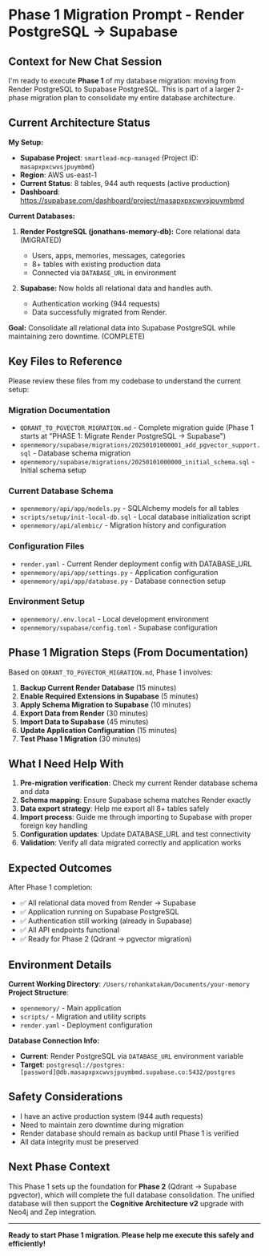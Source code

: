 # Phase 1 Migration Prompt - Render PostgreSQL → Supabase

## Context for New Chat Session

I'm ready to execute **Phase 1** of my database migration: moving from Render PostgreSQL to Supabase PostgreSQL. This is part of a larger 2-phase migration plan to consolidate my entire database architecture.

## Current Architecture Status

**My Setup:**
- **Supabase Project**: `smartlead-mcp-managed` (Project ID: `masapxpxcwvsjpuymbmd`)
- **Region**: AWS us-east-1
- **Current Status**: 8 tables, 944 auth requests (active production)
- **Dashboard**: https://supabase.com/dashboard/project/masapxpxcwvsjpuymbmd

**Current Databases:**
1. **Render PostgreSQL (jonathans-memory-db):** Core relational data (MIGRATED)
   - Users, apps, memories, messages, categories
   - 8+ tables with existing production data
   - Connected via `DATABASE_URL` in environment

2. **Supabase:** Now holds all relational data and handles auth.
   - Authentication working (944 requests)
   - Data successfully migrated from Render.

**Goal:** Consolidate all relational data into Supabase PostgreSQL while maintaining zero downtime. (COMPLETE)

## Key Files to Reference

Please review these files from my codebase to understand the current setup:

### **Migration Documentation**
- `QDRANT_TO_PGVECTOR_MIGRATION.md` - Complete migration guide (Phase 1 starts at "PHASE 1: Migrate Render PostgreSQL → Supabase")
- `openmemory/supabase/migrations/20250101000001_add_pgvector_support.sql` - Database schema migration
- `openmemory/supabase/migrations/20250101000000_initial_schema.sql` - Initial schema setup

### **Current Database Schema**
- `openmemory/api/app/models.py` - SQLAlchemy models for all tables
- `scripts/setup/init-local-db.sql` - Local database initialization script
- `openmemory/api/alembic/` - Migration history and configuration

### **Configuration Files**
- `render.yaml` - Current Render deployment config with DATABASE_URL
- `openmemory/api/app/settings.py` - Application configuration
- `openmemory/api/app/database.py` - Database connection setup

### **Environment Setup**
- `openmemory/.env.local` - Local development environment
- `openmemory/supabase/config.toml` - Supabase configuration

## Phase 1 Migration Steps (From Documentation)

Based on `QDRANT_TO_PGVECTOR_MIGRATION.md`, Phase 1 involves:

1. **Backup Current Render Database** (15 minutes)
2. **Enable Required Extensions in Supabase** (5 minutes) 
3. **Apply Schema Migration to Supabase** (10 minutes)
4. **Export Data from Render** (30 minutes)
5. **Import Data to Supabase** (45 minutes)
6. **Update Application Configuration** (15 minutes)
7. **Test Phase 1 Migration** (30 minutes)

## What I Need Help With

1. **Pre-migration verification**: Check my current Render database schema and data
2. **Schema mapping**: Ensure Supabase schema matches Render exactly
3. **Data export strategy**: Help me export all 8+ tables safely
4. **Import process**: Guide me through importing to Supabase with proper foreign key handling
5. **Configuration updates**: Update DATABASE_URL and test connectivity
6. **Validation**: Verify all data migrated correctly and application works

## Expected Outcomes

After Phase 1 completion:
- ✅ All relational data moved from Render → Supabase
- ✅ Application running on Supabase PostgreSQL
- ✅ Authentication still working (already in Supabase)
- ✅ All API endpoints functional
- ✅ Ready for Phase 2 (Qdrant → pgvector migration)

## Environment Details

**Current Working Directory**: `/Users/rohankatakam/Documents/your-memory`
**Project Structure**: 
- `openmemory/` - Main application
- `scripts/` - Migration and utility scripts
- `render.yaml` - Deployment configuration

**Database Connection Info:**
- **Current**: Render PostgreSQL via `DATABASE_URL` environment variable
- **Target**: `postgresql://postgres:[password]@db.masapxpxcwvsjpuymbmd.supabase.co:5432/postgres`

## Safety Considerations

- I have an active production system (944 auth requests)
- Need to maintain zero downtime during migration
- Render database should remain as backup until Phase 1 is verified
- All data integrity must be preserved

## Next Phase Context

This Phase 1 sets up the foundation for **Phase 2** (Qdrant → Supabase pgvector), which will complete the full database consolidation. The unified database will then support the **Cognitive Architecture v2** upgrade with Neo4j and Zep integration.

---

**Ready to start Phase 1 migration. Please help me execute this safely and efficiently!** 